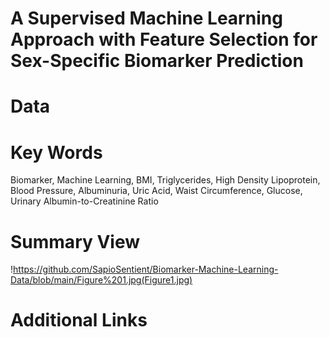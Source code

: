 # A Supervised Machine Learning Approach with Feature Selection for Sex-Specific Biomarker Prediction

# Data


# Key Words
Biomarker, Machine Learning, BMI, Triglycerides, High Density Lipoprotein, Blood Pressure, Albuminuria, Uric Acid, Waist Circumference, Glucose, Urinary Albumin-to-Creatinine Ratio

# Summary View
!https://github.com/SapioSentient/Biomarker-Machine-Learning-Data/blob/main/Figure%201.jpg(Figure1.jpg)

# Additional Links
